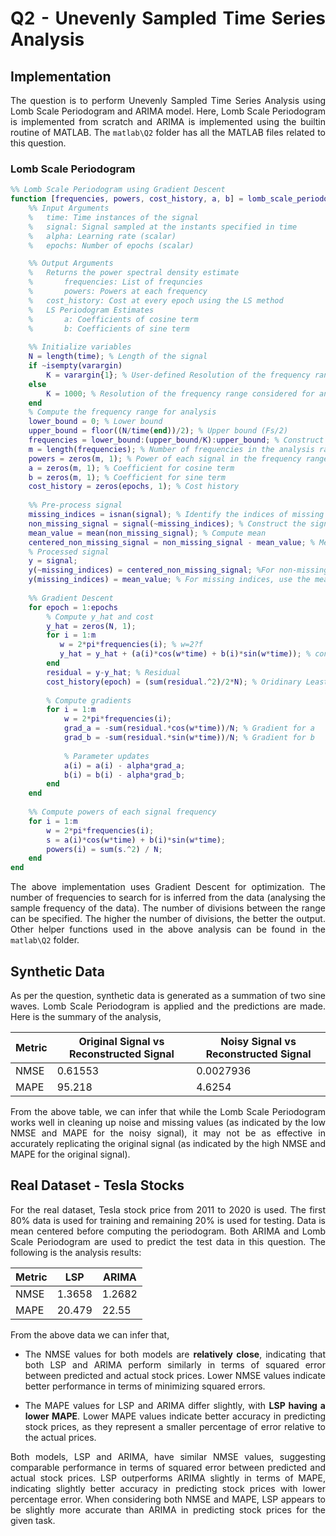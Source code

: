 <div style="text-align: justify;">

# Q2 - Unevenly Sampled Time Series Analysis

## Implementation

The question is to perform Unevenly Sampled Time Series Analysis using Lomb Scale Periodogram and ARIMA model. Here, Lomb Scale Periodogram is implemented from scratch and ARIMA is implemented using the builtin routine of MATLAB. The `matlab\Q2` folder has all the MATLAB files related to this question.

### Lomb Scale Periodogram

```matlab
%% Lomb Scale Periodogram using Gradient Descent
function [frequencies, powers, cost_history, a, b] = lomb_scale_periodogram(time, signal, alpha, epochs, varargin)
    %% Input Arguments
    %   time: Time instances of the signal
    %   signal: Signal sampled at the instants specified in time
    %   alpha: Learning rate (scalar)
    %   epochs: Number of epochs (scalar)

    %% Output Arguments
    %   Returns the power spectral density estimate
    %       frequencies: List of frequncies
    %       powers: Powers at each frequency
    %   cost_history: Cost at every epoch using the LS method
    %   LS Periodogram Estimates
    %       a: Coefficients of cosine term 
    %       b: Coefficients of sine term
    
    %% Initialize variables
    N = length(time); % Length of the signal
    if ~isempty(varargin)
        K = varargin{1}; % User-defined Resolution of the frequency range considered for analysis
    else
        K = 1000; % Resolution of the frequency range considered for analysis
    end
    % Compute the frequency range for analysis
    lower_bound = 0; % Lower bound
    upper_bound = floor((N/time(end))/2); % Upper bound (Fs/2)
    frequencies = lower_bound:(upper_bound/K):upper_bound; % Construct frequency range
    m = length(frequencies); % Number of frequencies in the analysis range
    powers = zeros(m, 1); % Power of each signal in the frequency range
    a = zeros(m, 1); % Coefficient for cosine term
    b = zeros(m, 1); % Coefficient for sine term
    cost_history = zeros(epochs, 1); % Cost history
    
    %% Pre-process signal
    missing_indices = isnan(signal); % Identify the indices of missing data
    non_missing_signal = signal(~missing_indices); % Construct the signal omitting the missing indices
    mean_value = mean(non_missing_signal); % Compute mean
    centered_non_missing_signal = non_missing_signal - mean_value; % Mean center the signal
    % Processed signal
    y = signal;
    y(~missing_indices) = centered_non_missing_signal; %For non-missing indice,use the mean centered value
    y(missing_indices) = mean_value; % For missing indices, use the mean value
    
    %% Gradient Descent
    for epoch = 1:epochs
        % Compute y_hat and cost
        y_hat = zeros(N, 1);
        for i = 1:m
           w = 2*pi*frequencies(i); % w=2?f
           y_hat = y_hat + (a(i)*cos(w*time) + b(i)*sin(w*time)); % construct y_hat
        end
        residual = y-y_hat; % Residual
        cost_history(epoch) = (sum(residual.^2)/2*N); % Oridinary Least Squares
        
        % Compute gradients
        for i = 1:m
            w = 2*pi*frequencies(i);
            grad_a = -sum(residual.*cos(w*time))/N; % Gradient for a
            grad_b = -sum(residual.*sin(w*time))/N; % Gradient for b
            
            % Parameter updates
            a(i) = a(i) - alpha*grad_a;
            b(i) = b(i) - alpha*grad_b;
        end
    end
    
    %% Compute powers of each signal frequency
    for i = 1:m
        w = 2*pi*frequencies(i);
        s = a(i)*cos(w*time) + b(i)*sin(w*time); 
        powers(i) = sum(s.^2) / N;
    end
end
```

The above implementation uses Gradient Descent for optimization. The number of frequencies to search for is inferred from the data (analysing the sample frequency of the data). The number of divisions between the range can be specified. The higher the number of divisions, the better the output. Other helper functions used in the above analysis can be found in the `matlab\Q2` folder.

## Synthetic Data

As per the question, synthetic data is generated as a summation of two sine waves. Lomb Scale Periodogram is applied and the predictions are made. Here is the summary of the analysis, 

| Metric | Original Signal vs Reconstructed Signal | Noisy Signal vs Reconstructed Signal |
|--------|-----------------------------------------|--------------------------------------|
| NMSE   | 0.61553                                 | 0.0027936                            |
| MAPE   | 95.218                                  | 4.6254                               |

From the above table, we can infer that while the Lomb Scale Periodogram works well in cleaning up noise and missing values (as indicated by the low NMSE and MAPE for the noisy signal), it may not be as effective in accurately replicating the original signal (as indicated by the high NMSE and MAPE for the original signal).

## Real Dataset - Tesla Stocks

For the real dataset, Tesla stock price from 2011 to 2020 is used. The first 80% data is used for training and remaining 20% is used for testing. Data is mean centered before computing the periodogram. Both ARIMA and Lomb Scale Periodogram are used to predict the test data in this question. The following is the analysis results:

| Metric | LSP    | ARIMA  |
|--------|--------|--------|
| NMSE   | 1.3658 | 1.2682 |
| MAPE   | 20.479 | 22.55  |


From the above data we can infer that,

- The NMSE values for both models are **relatively close**, indicating that both LSP and ARIMA perform similarly in terms of squared error between predicted and actual stock prices. Lower NMSE values indicate better performance in terms of minimizing squared errors.

- The MAPE values for LSP and ARIMA differ slightly, with **LSP having a lower MAPE**. Lower MAPE values indicate better accuracy in predicting stock prices, as they represent a smaller percentage of error relative to the actual prices.

Both models, LSP and ARIMA, have similar NMSE values, suggesting comparable performance in terms of squared error between predicted and actual stock prices. LSP outperforms ARIMA slightly in terms of MAPE, indicating slightly better accuracy in predicting stock prices with lower percentage error. When considering both NMSE and MAPE, LSP appears to be slightly more accurate than ARIMA in predicting stock prices for the given task.

</div>